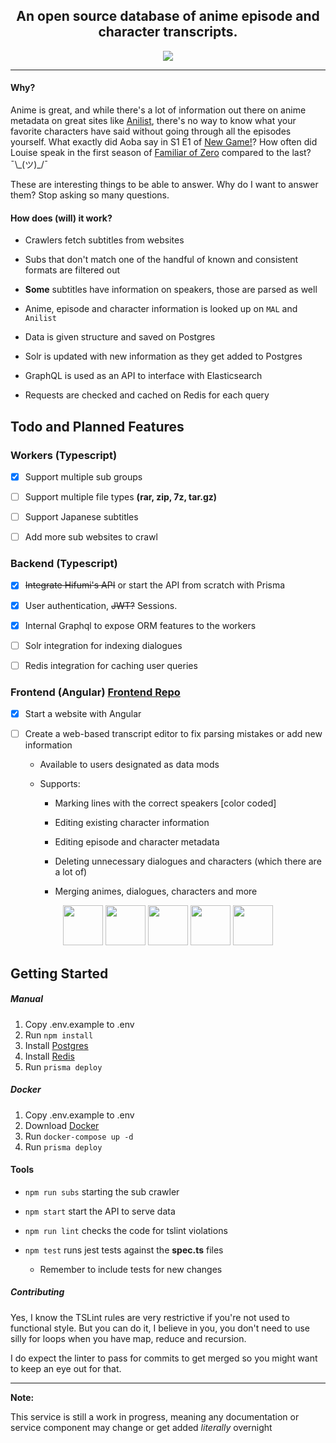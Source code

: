 <div align="center">
    <h2><b>An open source database of anime episode and character transcripts.</b></h2>
</div>


<div align="center">
    <img src="https://images.gr-assets.com/hostedimages/1502722027ra/23588364.gif">
</div>

<hr>

#### Why?

Anime is great, and while there's a lot of information out there on anime metadata
on great sites like [Anilist](http://anilist.co/), there's no
way to know what your favorite characters have said without going through
all the episodes yourself. What exactly did Aoba say in S1 E1
of [New Game!](https://anilist.co/anime/21455)? How often did Louise speak
in the first season of [Familiar of Zero](https://anilist.co/anime/1195/The-Familiar-of-Zero/)
compared to the last? ¯\\\_(ツ)\_/¯

These are interesting things to be able to answer. Why do I want to answer
them? Stop asking so many questions.

#### How does (will) it work?

- Crawlers fetch subtitles from websites

- Subs that don't match one of the handful of known and consistent formats are filtered out

- **Some** subtitles have information on speakers, those are parsed as well

- Anime, episode and character information is looked up on `MAL` and `Anilist`

- Data is given structure and saved on Postgres

- Solr is updated with new information as they get added to Postgres

- GraphQL is used as an API to interface with Elasticsearch

- Requests are checked and cached on Redis for each query

## Todo and Planned Features

### Workers (Typescript)

- [x] Support multiple sub groups

- [ ] Support multiple file types **(rar, zip, 7z, tar.gz)**

- [ ] Support Japanese subtitles

- [ ] Add more sub websites to crawl


### Backend (Typescript)

- [x] ~~Integrate Hifumi's API~~ or start the API from scratch with Prisma

- [x] User authentication, ~~JWT?~~ Sessions.

- [x] Internal Graphql to expose ORM features to the workers

- [ ] Solr integration for indexing dialogues

- [ ] Redis integration for caching user queries

### Frontend (Angular) [Frontend Repo](https://github.com/Xetera/WeebSearch.com)

- [x] Start a website with Angular

- [ ] Create a web-based transcript editor to fix parsing mistakes or add new information

    - Available to users designated as data mods

    - Supports:

        - Marking lines with the correct speakers [color coded]

        - Editing existing character information

        - Editing episode and character metadata

        - Deleting unnecessary dialogues and characters (which there are a lot of)

        - Merging animes, dialogues, characters and more



<div align="center">
    <img src="http://www.typescriptlang.org/assets/images/icons/apple-touch-icon-180x180.png" height="64">
    <img src="https://redislabs.com/wp-content/themes/redislabs/assets/images/redis-logo-stack.png" height="64">
    <img src="https://upload.wikimedia.org/wikipedia/commons/thumb/1/17/GraphQL_Logo.svg/2000px-GraphQL_Logo.svg.png" height="64">
    <img src="https://upload.wikimedia.org/wikipedia/commons/thumb/2/29/Postgresql_elephant.svg/1200px-Postgresql_elephant.svg.png" height="64">
    <img src="https://burner.bonanza.com/background_masks/100887573.png?composite=true&transparent=true" height="64">
</div>


## Getting Started

##### Manual
1. Copy .env.example to .env
2. Run `npm install`
3. Install [Postgres](https://www.postgresql.org/download/)
4. Install [Redis](https://redis.io/download)
5. Run `prisma deploy`

##### Docker 
1. Copy .env.example to .env
2. Download [Docker](https://www.docker.com/get-started)
3. Run `docker-compose up -d`
4. Run `prisma deploy`

#### Tools

- `npm run subs` starting the sub crawler

- `npm start` start the API to serve data

- `npm run lint` checks the code for tslint violations

- `npm test` runs jest tests against the __spec.ts__ files
  - Remember to include tests for new changes

##### Contributing
Yes, I know the TSLint rules are very restrictive if you're not used to 
functional style. But you can do it, I believe in you, you don't need 
to use silly for loops when you have map, reduce and recursion. 

I do expect the linter to pass for commits to get merged so you might
want to keep an eye out for that.
<hr>

**Note:**

This service is still a work in progress, meaning any documentation
or service component may change or get added _literally_ overnight
